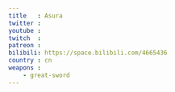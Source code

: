 ```yaml
---
title   : Asura
twitter :
youtube :
twitch  :
patreon :
bilibili: https://space.bilibili.com/4665436
country : cn
weapons :
    - great-sword
---
```

